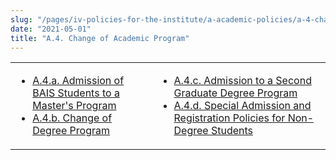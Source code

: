 ```yaml
---
slug: "/pages/iv-policies-for-the-institute/a-academic-policies/a-4-change-of-academic-program"
date: "2021-05-01"
title: "A.4. Change of Academic Program"
---
```


<table border="0">

<tbody>

<tr valign="top">

<td>

- [A.4.a. Admission of BAIS Students to a Master's Program](/pages/iv-policies-for-the-institute/a-academic-policies/a-4-change-of-academic-program/a-4-a-admission-of-bais-students-to-a-master-s-program)
- [A.4.b. Change of Degree Program](/pages/iv-policies-for-the-institute/a-academic-policies/a-4-change-of-academic-program/a-4-b-change-of-degree-program)

</td>

<td>

- [A.4.c. Admission to a Second Graduate Degree Program](/pages/iv-policies-for-the-institute/a-academic-policies/a-4-change-of-academic-program/a-4-c-change-of-degree-program)
- [A.4.d. Special Admission and Registration Policies for Non-Degree Students](/pages/iv-policies-for-the-institute/a-academic-policies/a-4-change-of-academic-program/a-4-d-special-admission-and-registration-policies-for-non-degree-students)

</td>

</tr>

</tbody>

</table>
